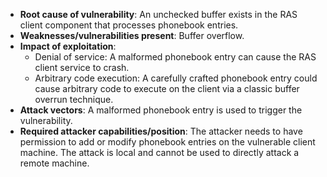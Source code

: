 - **Root cause of vulnerability**: An unchecked buffer exists in the RAS client component that processes phonebook entries.
- **Weaknesses/vulnerabilities present**: Buffer overflow.
- **Impact of exploitation**: 
  - Denial of service: A malformed phonebook entry can cause the RAS client service to crash.
  - Arbitrary code execution: A carefully crafted phonebook entry could cause arbitrary code to execute on the client via a classic buffer overrun technique.
- **Attack vectors**: A malformed phonebook entry is used to trigger the vulnerability.
- **Required attacker capabilities/position**: The attacker needs to have permission to add or modify phonebook entries on the vulnerable client machine. The attack is local and cannot be used to directly attack a remote machine.